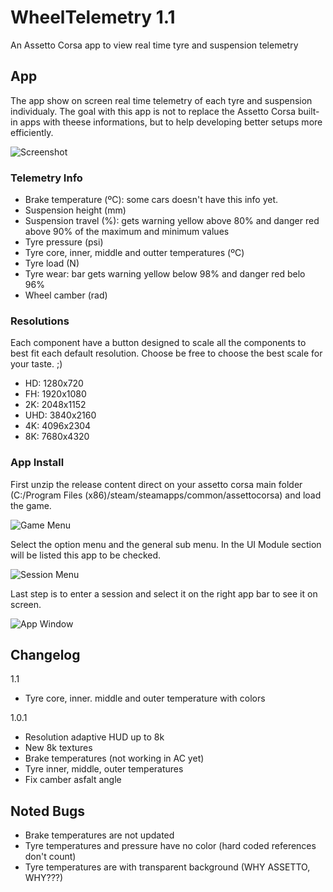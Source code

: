 # WheelTelemetry 1.1
An Assetto Corsa app to view real time tyre and suspension telemetry

## App

The app show on screen real time telemetry of each tyre and suspension individualy. The goal with this app is not to replace the Assetto Corsa built-in apps with theese informations, but to help developing better setups more efficiently.

![Screenshot](https://raw.githubusercontent.com/albertowd/WheelTelemetry/master/img/screenshot.png)

### Telemetry Info

   - Brake temperature (ºC): some cars doesn't have this info yet.
   - Suspension height (mm)
   - Suspension travel (%): gets warning yellow above 80% and danger red above 90% of the maximum and minimum values
   - Tyre pressure (psi)
   - Tyre core, inner, middle and outter temperatures (ºC)
   - Tyre load (N)
   - Tyre wear: bar gets warning yellow below 98% and danger red belo 96%
   - Wheel camber (rad)

### Resolutions

Each component have a button designed to scale all the components to best fit each default resolution. Choose be free to choose the best scale for your taste. ;)
   - HD:  1280x720
   - FH:  1920x1080
   - 2K:  2048x1152
   - UHD: 3840x2160
   - 4K:  4096x2304
   - 8K:  7680x4320

### App Install

First unzip the release content direct on your assetto corsa main folder (C:/Program Files (x86)/steam/steamapps/common/assettocorsa) and load the game.

![Game Menu](https://raw.githubusercontent.com/albertowd/WheelTelemetry/master/img/game-menu.png)

Select the option menu and the general sub menu. In the UI Module section will be listed this app to be checked.

![Session Menu](https://raw.githubusercontent.com/albertowd/WheelTelemetry/master/img/session-menu.png)

Last step is to enter a session and select it on the right app bar to see it on screen.

![App Window](https://raw.githubusercontent.com/albertowd/WheelTelemetry/master/img/app.png)

## Changelog
1.1
   - Tyre core, inner. middle and outer temperature with colors
   
1.0.1
   - Resolution adaptive HUD up to 8k
   - New 8k textures
   - Brake temperatures (not working in AC yet)
   - Tyre inner, middle, outer temperatures
   - Fix camber asfalt angle

## Noted Bugs

   - Brake temperatures are not updated
   - Tyre temperatures and pressure have no color (hard coded references don't count)
   - Tyre temperatures are with transparent background (WHY ASSETTO, WHY???)